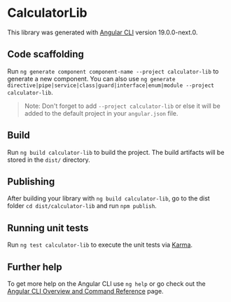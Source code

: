 # CalculatorLib

This library was generated with [Angular CLI](https://github.com/angular/angular-cli) version 19.0.0-next.0.

## Code scaffolding

Run `ng generate component component-name --project calculator-lib` to generate a new component. You can also use `ng generate directive|pipe|service|class|guard|interface|enum|module --project calculator-lib`.
> Note: Don't forget to add `--project calculator-lib` or else it will be added to the default project in your `angular.json` file. 

## Build

Run `ng build calculator-lib` to build the project. The build artifacts will be stored in the `dist/` directory.

## Publishing

After building your library with `ng build calculator-lib`, go to the dist folder `cd dist/calculator-lib` and run `npm publish`.

## Running unit tests

Run `ng test calculator-lib` to execute the unit tests via [Karma](https://karma-runner.github.io).

## Further help

To get more help on the Angular CLI use `ng help` or go check out the [Angular CLI Overview and Command Reference](https://angular.dev/tools/cli) page.
